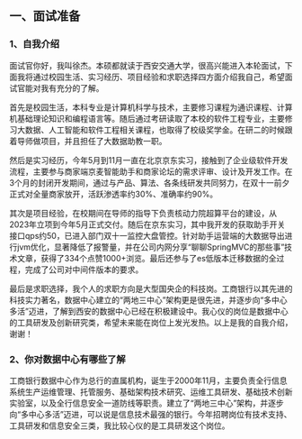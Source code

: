 ## 一、面试准备
### 1、自我介绍
面试官你好，我叫徐杰。本硕都就读于西安交通大学，很高兴能进入本轮面试，下面我将通过校园生活、实习经历、项目经验和求职选择四方面介绍我自己，希望面试官能对我有充分的了解。

首先是校园生活，本科专业是计算机科学与技术，主要修习课程为通识课程、计算机基础理论知识和编程语言等。随后通过考研读取了本校的软件工程专业，主要修习大数据、人工智能和软件工程相关课程，也取得了校级奖学金。在研二的时候跟着导师做项目，并且担任了大数据助教一职。

然后是实习经历，今年5月到11月一直在北京京东实习，接触到了企业级软件开发流程，主要参与商家端京麦智能助手和商家论坛的需求评审、设计及开发工作。在3个月的封闭开发期间，通过与产品、算法、各条线研发共同努力，在双十一前夕正式对全量商家放开，活跃渗透率约30%、准确率约90%。

其次是项目经验，在校期间在导师的指导下负责核动力院超算平台的建设，从2023年立项到今年5月正式交付。随后在京东实习，其中我开发的获取助手开关接口qps约50，已进入部门双十一监控大盘管控。针对助手运营端的大数据导出进行jvm优化，显著降低了报警量，并在公司内网分享“聊聊SpringMVC的那些事”技术文章，获得了334个点赞1000+浏览。最后还参与了es低版本迁移数据的全过程，完成了公司对中间件版本的要求。

最后是求职选择，我个人的求职方向是大型国央企的科技岗。工商银行以其先进的科技实力著名，数据中心建立的“两地三中心”架构更是很先进，并逐步向“多中心多活”迈进，了解到西安的数据中心已经在积极建设中。我心仪的岗位是数据中心的工具研发及创新研究类，希望未来能在岗位上发光发热。以上是我的自我介绍，谢谢！

### 2、你对数据中心有哪些了解
工商银行数据中心作为总行的直属机构，诞生于2000年11月，主要负责全行信息系统生产运维管理、托管服务、基础架构技术研究、运维工具研发、基础技术创新实验室，以及全行信息安全一道防线等职责。建立了“两地三中心”架构，并逐步向“多中心多活”迈进，可以说是信息技术最强的银行。今年招聘岗位有技术支持、工具研发和信息安全三类，我比较心仪的是工具研发这个岗位。

